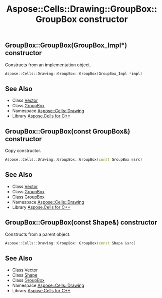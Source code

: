 ﻿---
title: Aspose::Cells::Drawing::GroupBox::GroupBox constructor
linktitle: GroupBox
second_title: Aspose.Cells for C++ API Reference
description: 'Aspose::Cells::Drawing::GroupBox::GroupBox constructor. Constructs from an implementation object in C++.'
type: docs
weight: 100
url: /cpp/aspose.cells.drawing/groupbox/groupbox/
---
## GroupBox::GroupBox(GroupBox_Impl*) constructor


Constructs from an implementation object.

```cpp
Aspose::Cells::Drawing::GroupBox::GroupBox(GroupBox_Impl *impl)
```

## See Also

* Class [Vector](../../../aspose.cells/vector/)
* Class [GroupBox](../)
* Namespace [Aspose::Cells::Drawing](../../)
* Library [Aspose.Cells for C++](../../../)
## GroupBox::GroupBox(const GroupBox\&) constructor


Copy constructor.

```cpp
Aspose::Cells::Drawing::GroupBox::GroupBox(const GroupBox &src)
```

## See Also

* Class [Vector](../../../aspose.cells/vector/)
* Class [GroupBox](../)
* Class [GroupBox](../)
* Namespace [Aspose::Cells::Drawing](../../)
* Library [Aspose.Cells for C++](../../../)
## GroupBox::GroupBox(const Shape\&) constructor


Constructs from a parent object.

```cpp
Aspose::Cells::Drawing::GroupBox::GroupBox(const Shape &src)
```

## See Also

* Class [Vector](../../../aspose.cells/vector/)
* Class [Shape](../../shape/)
* Class [GroupBox](../)
* Namespace [Aspose::Cells::Drawing](../../)
* Library [Aspose.Cells for C++](../../../)
